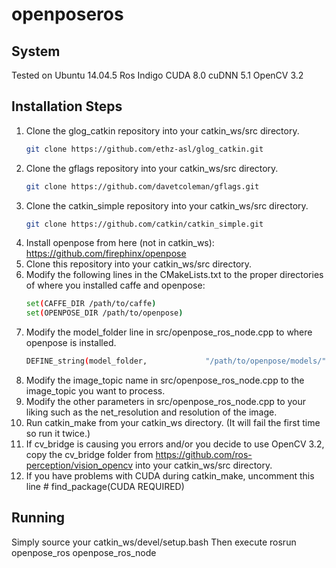 # openposeros

## System
Tested on Ubuntu 14.04.5 
Ros Indigo
CUDA 8.0
cuDNN 5.1
OpenCV 3.2

## Installation Steps

1. Clone the glog_catkin repository into your catkin_ws/src directory.
   ```bash
   git clone https://github.com/ethz-asl/glog_catkin.git
   ```
2. Clone the gflags repository into your catkin_ws/src directory.
   ```bash
   git clone https://github.com/davetcoleman/gflags.git
   ```
3. Clone the catkin_simple repository into your catkin_ws/src directory.
   ```bash
   git clone https://github.com/catkin/catkin_simple.git
   ```
4. Install openpose from here (not in catkin_ws): https://github.com/firephinx/openpose
5. Clone this repository into your catkin_ws/src directory.
6. Modify the following lines in the CMakeLists.txt to the proper directories of where you installed caffe and openpose:
   ```bash
   set(CAFFE_DIR /path/to/caffe)
   set(OPENPOSE_DIR /path/to/openpose)
   ```
6. Modify the model_folder line in src/openpose_ros_node.cpp to where openpose is installed.
   ```bash
   DEFINE_string(model_folder,             "/path/to/openpose/models/",      "Folder where the pose models (COCO and MPI) are located.");
   ```
7. Modify the image_topic name in src/openpose_ros_node.cpp to the image_topic you want to process.
8. Modify the other parameters in src/openpose_ros_node.cpp to your liking such as the net_resolution and resolution of the image.
9. Run catkin_make from your catkin_ws directory. (It will fail the first time so run it twice.)
10. If cv_bridge is causing you errors and/or you decide to use OpenCV 3.2, copy the cv_bridge folder from https://github.com/ros-perception/vision_opencv into your catkin_ws/src directory. 
11. If you have problems with CUDA during catkin_make, uncomment this line # find_package(CUDA REQUIRED)

## Running
Simply source your catkin_ws/devel/setup.bash
Then execute rosrun openpose_ros openpose_ros_node